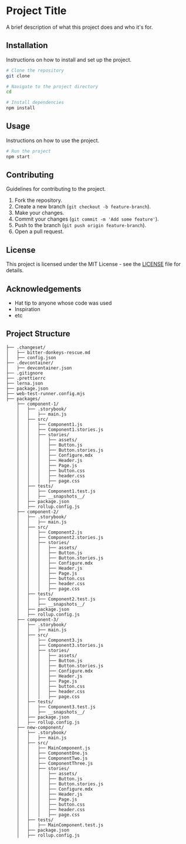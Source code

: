 # Project Title

A brief description of what this project does and who it's for.

## Installation

Instructions on how to install and set up the project.

```bash
# Clone the repository
git clone 

# Navigate to the project directory
cd 

# Install dependencies
npm install
```

## Usage

Instructions on how to use the project.

```bash
# Run the project
npm start
```

## Contributing

Guidelines for contributing to the project.

1. Fork the repository.
2. Create a new branch (`git checkout -b feature-branch`).
3. Make your changes.
4. Commit your changes (`git commit -m 'Add some feature'`).
5. Push to the branch (`git push origin feature-branch`).
6. Open a pull request.

## License

This project is licensed under the MIT License - see the [LICENSE](LICENSE) file for details.

## Acknowledgements

- Hat tip to anyone whose code was used
- Inspiration
- etc

## Project Structure

```
├── .changeset/
│   ├── bitter-donkeys-rescue.md
│   ├── config.json
├── .devcontainer/
│   ├── devcontainer.json
├── .gitignore
├── .prettierrc
├── lerna.json
├── package.json
├── web-test-runner.config.mjs
├── packages/
    ├── component-1/
    │   ├── .storybook/
    │   │   ├── main.js
    │   ├── src/
    │   │   ├── Component1.js
    │   │   ├── Component1.stories.js
    │   │   ├── stories/
    │   │   │   ├── assets/
    │   │   │   ├── Button.js
    │   │   │   ├── Button.stories.js
    │   │   │   ├── Configure.mdx
    │   │   │   ├── Header.js
    │   │   │   ├── Page.js
    │   │   │   ├── button.css
    │   │   │   ├── header.css
    │   │   │   ├── page.css
    │   ├── tests/
    │   │   ├── Component1.test.js
    │   │   ├── __snapshots__/
    │   ├── package.json
    │   ├── rollup.config.js
    ├── component-2/
    │   ├── .storybook/
    │   │   ├── main.js
    │   ├── src/
    │   │   ├── Component2.js
    │   │   ├── Component2.stories.js
    │   │   ├── stories/
    │   │   │   ├── assets/
    │   │   │   ├── Button.js
    │   │   │   ├── Button.stories.js
    │   │   │   ├── Configure.mdx
    │   │   │   ├── Header.js
    │   │   │   ├── Page.js
    │   │   │   ├── button.css
    │   │   │   ├── header.css
    │   │   │   ├── page.css
    │   ├── tests/
    │   │   ├── Component2.test.js
    │   │   ├── __snapshots__/
    │   ├── package.json
    │   ├── rollup.config.js
    ├── component-3/
    │   ├── .storybook/
    │   │   ├── main.js
    │   ├── src/
    │   │   ├── Component3.js
    │   │   ├── Component3.stories.js
    │   │   ├── stories/
    │   │   │   ├── assets/
    │   │   │   ├── Button.js
    │   │   │   ├── Button.stories.js
    │   │   │   ├── Configure.mdx
    │   │   │   ├── Header.js
    │   │   │   ├── Page.js
    │   │   │   ├── button.css
    │   │   │   ├── header.css
    │   │   │   ├── page.css
    │   ├── tests/
    │   │   ├── Component3.test.js
    │   │   ├── __snapshots__/
    │   ├── package.json
    │   ├── rollup.config.js
    ├── new-component/
    │   ├── .storybook/
    │   │   ├── main.js
    │   ├── src/
    │   │   ├── MainComponent.js
    │   │   ├── ComponentOne.js
    │   │   ├── ComponentTwo.js
    │   │   ├── ComponentThree.js
    │   │   ├── stories/
    │   │   │   ├── assets/
    │   │   │   ├── Button.js
    │   │   │   ├── Button.stories.js
    │   │   │   ├── Configure.mdx
    │   │   │   ├── Header.js
    │   │   │   ├── Page.js
    │   │   │   ├── button.css
    │   │   │   ├── header.css
    │   │   │   ├── page.css
    │   ├── tests/
    │   │   ├── MainComponent.test.js
    │   ├── package.json
    │   ├── rollup.config.js
```